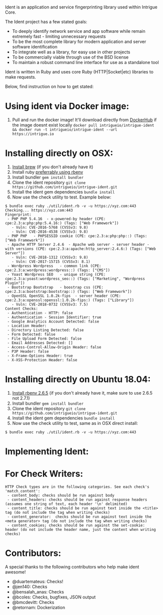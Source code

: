 Ident is an application and service fingerprinting library used within Intrigue Core. 

The Ident project has a few stated goals: 
 - To deeply identify network service and app software while remain extremely fast - limiting unnecessary requests
 - To be the most complete library for modern application and server software identification 
 - To integrate well as a library, for easy use in other projects
 - To be commercially viable through use of the BSD license
 - To maintain a robust command line interface for use as a standalone tool 

 Ident is written in Ruby and uses core Ruby (HTTP|Socket|etc) libraries to make requests. 

 Below, find instruction on how to get stated:

Using ident via Docker image:
=============================
1) Pull and run the docker image! It'll download directly from [DockerHub](https://cloud.docker.com/u/intrigueio/repository/docker/intrigueio/intrigue-ident) if the image doesnt exist locally
  `docker pull intrigueio/intrigue-ident && docker run -t intrigueio/intrigue-ident --url https://intrigue.io`

Installing directly on OSX:
===========================
1) [Install brew](https://brew.sh/) (if you don't already have it)
2) Install ruby [preferrably using rbenv](https://github.com/rbenv/rbenv#installation)
3) Install bundler `gem install bundler`
4) Clone the ident repository `git clone https://github.com/intrigueio/intrigue-ident.git`
5) Install the ident gem dependencies `bundle install`
6) Now use the check utility to test. Example below:
```
$ bundle exec ruby ./util/ident.rb -v -u https://xyz.com:443
Checking... https://xyz.com:443
Fingerprint:
 - PHP PHP 5.4.16  - x-powered-by header (CPE: cpe:2.3:a:php:php:5.4.16:) (Tags: ["Web Framework"])
   - Vuln: CVE-2016-5768 (CVSSv3: 9.8)
   - Vuln: CVE-2016-4538 (CVSSv3: 9.8)
 - PHP PHP   - PHPSESSID cookie (CPE: cpe:2.3:a:php:php::) (Tags: ["Web Framework"])
 - Apache HTTP Server 2.4.6  - Apache web server - server header - with versions (CPE: cpe:2.3:a:apache:http_server:2.4.6:) (Tags: ["Web Server"])
   - Vuln: CVE-2018-1312 (CVSSv3: 9.8)
   - Vuln: CVE-2017-15715 (CVSSv3: 8.1)
 - Wordpress Wordpress   - common link (CPE: cpe:2.3:a:wordpress:wordpress::) (Tags: ["CMS"])
 - Yoast Wordpress SEO   - unique string (CPE: cpe:2.3:a:yoast:wordpress_seo::) (Tags: ["Marketing", "Wordpress Plugin"])
 - Bootstrap Bootstrap   - boostrap css (CPE: cpe:2.3:a:bootstrap:bootstrap::) (Tags: ["Web Framework"])
 - OpenSSL OpenSSL 1.0.2k-fips  - server header (CPE: cpe:2.3:a:openssl:openssl:1.0.2k-fips:) (Tags: ["Library"])
   - Vuln: CVE-2018-0732 (CVSSv3: 7.5)
Content Checks:
 - Authentication - HTTP: false
 - Authentication - Session Identifier: true
 - Google Analytics Account Detected: false
 - Location Header: 
 - Directory Listing Detected: false
 - Form Detected: false
 - File Upload Form Detected: false
 - Email Addresses Detected: []
 - Access-Control-Allow-Origin Header: false
 - P3P Header: false
 - X-Frame-Options Header: true
 - X-XSS-Protection Header: false
```


Installing directly on Ubuntu 18.04:
===========================
1) [Install rbenv 2.6.5](https://gorails.com/setup/ubuntu/18.04#ruby-rbenv) (if you don't already have it, make sure to use 2.6.5 not 2.7.1)
2) Install bundler `gem install bundler`
4) Clone the ident repository `git clone https://github.com/intrigueio/intrigue-ident.git`
5) Install the ident gem dependencies `bundle install`
6) Now use the check utility to test, same as in OSX direct install:
```
$ bundle exec ruby ./util/ident.rb -v -u https://xyz.com:443

```


Implementing Ident: 
=======

For Check Writers: 
===================
```
HTTP Check types are in the following categories. See each check's 'match_content': 
 - content_body: checks should be run against body
 - content_headers: checks should be run against response headers (assumes one string of text, each header '\n' delimited)
 - content_title: checks should be run against text inside the <title> tag (do not include the tag when writing checks)
 - content_generator:  checks should be run against text inside the <meta generator> tag (do not include the tag when writing checks)
 - content_cookies; checks should be run against the set-cookie: header (do not include the header name, just the content when writing checks)
 ```


Contributors:
=============

A special thanks to the following contributors who help make ident awesome!
 - @duartemateus: Checks!
 - @jen140: Checks
 - @bensalah_anas: Checks
 - @bcoles: Checks, bugfixes, JSON output
 - @bmcdevitt: Checks
 - @retornam: Dockerization
